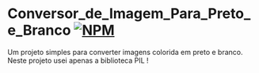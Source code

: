 # Conversor_de_Imagem_Para_Preto_e_Branco       [![NPM](https://img.shields.io/npm/l/react)](https://github.com/devsuperior/sds1-wmazoni/blob/master/LICENSE) 
Um projeto simples para converter imagens colorida em preto e branco. Neste projeto usei apenas a biblioteca PIL !
